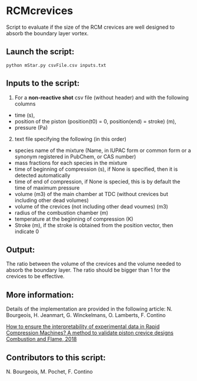 # RCMcrevices
Script to evaluate if the size of the RCM crevices are well designed to absorb the boundary layer vortex.


## Launch the script: 

`python mStar.py csvFile.csv inputs.txt`

## Inputs to the script:

1. For a **non-reactive shot** csv file (without header) and with the following columns
* time (s), 
* position of the piston (position(t0) = 0, position(end) = stroke) (m),
* pressure (Pa)
2. text file specifying the following (in this order)
* species name of the mixture (Name, in IUPAC form or common form or a synonym registered in PubChem, or CAS number)
* mass fractions for each species in the mixture
* time of beginning of compression (s), if None is specified, then it is detected automatically
* time of end of compression, if None is specied, this is by default the time of maximum pressure
* volume (m3) of the main chamber at TDC (without crevices but including other dead volumes)
* volume of the crevices (not including other dead voumes) (m3)
* radius of the combustion chamber (m)
* temperature at the beginning of compression (K)
* Stroke (m), if the stroke is obtained from the position vector, then indicate 0


## Output: 

The ratio between the volume of the crevices and the volume needed to absorb the boundary layer. The ratio should be bigger than 1 for the crevices to be effective.


## More information:

Details of the implementation are provided in the following article:
N. Bourgeois, H. Jeanmart, G. Winckelmans, O. Lamberts, F. Contino

[How to ensure the interpretability of experimental data in Rapid Compression Machines? A method to validate piston crevice designs
Combustion and Flame, 2018](https://www.sciencedirect.com/science/article/abs/pii/S0010218018304279)

## Contributors to this script: 

N. Bourgeois, M. Pochet, F. Contino